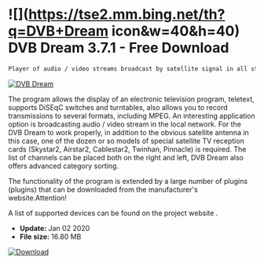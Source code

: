 # ![](https://tse2.mm.bing.net/th?q=DVB+Dream icon&w=40&h=40) DVB Dream 3.7.1 - Free Download

```sh
Player of audio / video streams broadcast by satellite signal in all standards of DVB digital television.
```
[![DVB Dream](https://gallery.dpcdn.pl/imgc/Tools/2838/g_-_420x350_1.5_-_x20110513130350_00.jpg)](https://softexe.net/win/internet/radio-tv-players/dvb-dream:ppbce.html)

The program allows the display of an electronic television program, teletext, supports DiSEqC switches and turntables, also allows you to record transmissions to several formats, including MPEG. An interesting application option is broadcasting audio / video stream in the local network. For the DVB Dream to work properly, in addition to the obvious satellite antenna in this case, one of the dozen or so models of special satellite TV reception cards (Skystar2, Airstar2, Cablestar2, Twinhan, Pinnacle) is required. The list of channels can be placed both on the right and left, DVB Dream also offers advanced category sorting.
 
 The functionality of the program is extended by a large number of plugins (plugins) that can be downloaded from the manufacturer's website.Attention!
 
 A list of supported devices can be found on the project website .


- **Update:** Jan 02 2020
- **File size:** 16.80 MB

[![Download](https://cdn.softexe.net/static/img/download.png)](https://softexe.net/win/internet/radio-tv-players/dvb-dream:ppbce.html)

